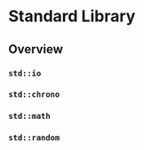 # Standard Library

## Overview

### ```std::io```

### ```std::chrono```

### ```std::math```

### ```std::random```
